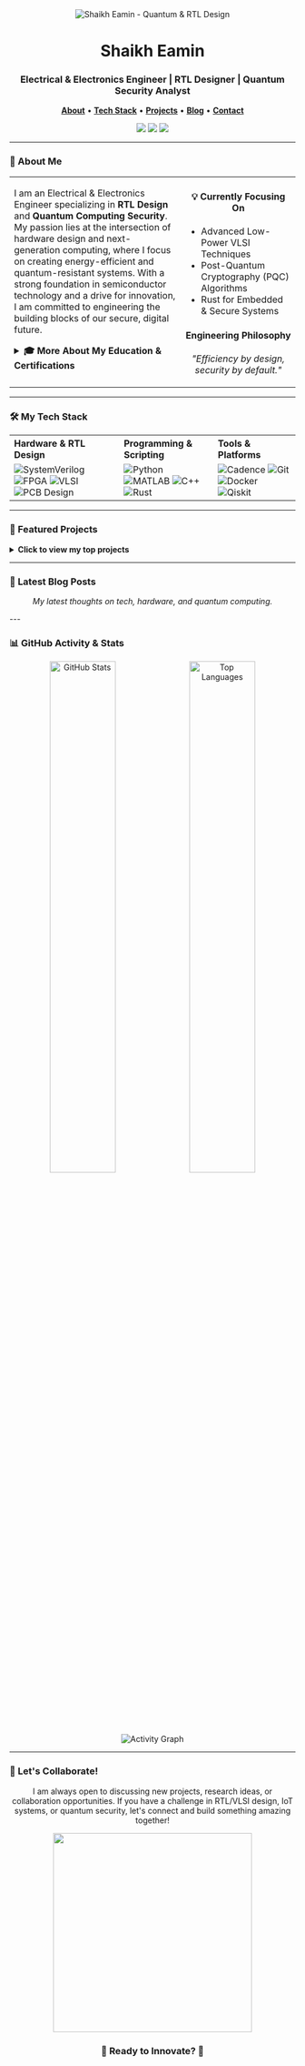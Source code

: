 <div align="center">
  <img src="https://i.imgur.com/your-ultimate-banner.gif" alt="Shaikh Eamin - Quantum & RTL Design"/>
  <br>

  <h1><b>Shaikh Eamin</b></h1>
  <h3>Electrical & Electronics Engineer | RTL Designer | Quantum Security Analyst</h3>

  <p align="center">
    <a href="#-about-me"><b>About</b></a> •
    <a href="#-tech-stack"><b>Tech Stack</b></a> •
    <a href="#-featured-projects"><b>Projects</b></a> •
    <a href="#-latest-blog-posts"><b>Blog</b></a> •
    <a href="#-lets-collaborate"><b>Contact</b></a>
  </p>
  
  <p align="center">
    <a href="https://www.linkedin.com/in/shaikh-eamin/"><img src="https://img.shields.io/badge/LinkedIn-0A66C2?style=for-the-badge&logo=linkedin&logoColor=white"></a>
    <a href="https://github.com/ShaikhEamin"><img src="https://img.shields.io/badge/GitHub-181717?style=for-the-badge&logo=github&logoColor=white"></a>
    <a href="mailto:Eamineee19@gmail.com"><img src="https://img.shields.io/badge/Gmail-D14836?style=for-the-badge&logo=gmail&logoColor=white"></a>
  </p>
</div>

---

### <a id="-about-me"></a>🚀 About Me

<table border="0" cellpadding="0" cellspacing="0" width="100%">
  <tr>
    <td valign="top" width="60%">
      <p>
        I am an Electrical & Electronics Engineer specializing in <b>RTL Design</b> and <b>Quantum Computing Security</b>. My passion lies at the intersection of hardware design and next-generation computing, where I focus on creating energy-efficient and quantum-resistant systems. With a strong foundation in semiconductor technology and a drive for innovation, I am committed to engineering the building blocks of our secure, digital future.
      </p>
      <details>
        <summary><b>🎓 More About My Education & Certifications</b></summary>
        <ul>
          <li><b>B.Sc. in Electrical & Electronic Engineering</b> - AIUB (CGPA: 3.28/4.00)</li>
          <li><b>Google Project Management</b> Certificate</li>
          <li><b>Semiconductor Fabrication 101</b> (Purdue University)</li>
          <li><b>Google IT Support Professional</b> Certificate</li>
        </ul>
      </details>
    </td>
    <td valign="top" width="40%">
      <h4 align="center">💡 Currently Focusing On</h4>
        <ul>
          <li>Advanced Low-Power VLSI Techniques</li>
          <li>Post-Quantum Cryptography (PQC) Algorithms</li>
          <li>Rust for Embedded & Secure Systems</li>
        </ul>
      <h4 align="center">Engineering Philosophy</h4>
        <p align="center">
          <i>"Efficiency by design, security by default."</i>
        </p>
    </td>
  </tr>
</table>

---

### <a id="-tech-stack"></a>🛠️ My Tech Stack

<table width="100%">
  <tr>
    <th align="left">Hardware & RTL Design</th>
    <th align="left">Programming & Scripting</th>
    <th align="left">Tools & Platforms</th>
  </tr>
  <tr>
    <td>
      <img src="https://img.shields.io/badge/SystemVerilog-019267?style=flat&logo=verilog&logoColor=white" alt="SystemVerilog"/>
      <img src="https://img.shields.io/badge/FPGA-002D62?style=flat&logo=intel&logoColor=white" alt="FPGA"/>
      <img src="https://img.shields.io/badge/VLSI-522E8E?style=flat&logo=e-learning&logoColor=white" alt="VLSI"/>
      <img src="https://img.shields.io/badge/PCB%20Design-A5915F?style=flat&logo=altium-designer&logoColor=white" alt="PCB Design"/>
    </td>
    <td>
      <img src="https://img.shields.io/badge/Python-3776AB?style=flat&logo=python&logoColor=white" alt="Python"/>
      <img src="https://img.shields.io/badge/MATLAB-0076A8?style=flat&logo=mathworks&logoColor=white" alt="MATLAB"/>
      <img src="https://img.shields.io/badge/C++-00599C?style=flat&logo=cplusplus&logoColor=white" alt="C++"/>
      <img src="https://img.shields.io/badge/Rust-000000?style=flat&logo=rust&logoColor=white" alt="Rust"/>
    </td>
    <td>
      <img src="https://img.shields.io/badge/Cadence-003366?style=flat&logo=cadence-design-systems&logoColor=white" alt="Cadence"/>
      <img src="https://img.shields.io/badge/Git-F05032?style=flat&logo=git&logoColor=white" alt="Git"/>
      <img src="https://img.shields.io/badge/Docker-2496ED?style=flat&logo=docker&logoColor=white" alt="Docker"/>
      <img src="https://img.shields.io/badge/Qiskit-6929C4?style=flat&logo=ibm&logoColor=white" alt="Qiskit"/>
    </td>
  </tr>
</table>

---

### <a id="-featured-projects"></a>📂 Featured Projects

<details>
  <summary><b>Click to view my top projects</b></summary>
  <table width="100%" border="0">
    <tr valign="top">
      <td width="50%">
        <h4>🚀 IoT Power Theft Protection System</h4>
        <p>An award-winning capstone project that leverages IoT and piezoelectric sensors to curb energy theft by 30%. Designed a full-stack solution from hardware sensor integration to cloud alerts.</p>
        <a href="[LINK-TO-YOUR-REPO]" title="View Code"><img src="https://img.shields.io/badge/View_Code-black?style=for-the-badge&logo=github"></a>
      </td>
      <td width="50%">
        <h4>🔒 Analysis of Quantum Security Algorithms</h4>
        <p>Research published in IEEE focusing on the efficiency and vulnerabilities of cryptographic algorithms in a post-quantum world. Modeled and simulated protocols using MATLAB and Python.</p>
        <a href="[LINK-TO-PUBLICATION]" title="Read Paper"><img src="https://img.shields.io/badge/Read_Paper-D14836?style=for-the-badge&logo=google-scholar"></a>
      </td>
    </tr>
  </table>
</details>

---

### <a id="-latest-blog-posts"></a>📰 Latest Blog Posts
<p align="center"><i>My latest thoughts on tech, hardware, and quantum computing.</i></p>
---

### 📊 GitHub Activity & Stats
<p align="center">
  <img width="48%" src="https://github-readme-stats.vercel.app/api?username=ShaikhEamin&show_icons=true&theme=merko&hide_border=true&count_private=true" alt="GitHub Stats" />
  <img width="48%" src="https://github-readme-stats.vercel.app/api/top-langs/?username=ShaikhEamin&layout=compact&theme=merko&hide_border=true&langs_count=8" alt="Top Languages" />
</p>
<p align="center">
  <img src="https://github-readme-activity-graph.vercel.app/graph?username=ShaikhEamin&theme=react-dark&hide_border=true&line=9e4c98&point=44475a&area=true" alt="Activity Graph" />
</p>

---

### <a id="-lets-collaborate"></a>🤝 Let's Collaborate!
<p align="center">
  I am always open to discussing new projects, research ideas, or collaboration opportunities. If you have a challenge in RTL/VLSI design, IoT systems, or quantum security, let's connect and build something amazing together!
</p>
<div align="center">
  <img src="https://media.giphy.com/media/dy2RaYdX7GzVzvh1Zi/giphy.gif" width="350">
  <br>
  <h3>🌟 Ready to Innovate? 🌟</h3>
</div>
